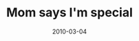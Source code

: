 ---
layout: base.njk
title : 'Mom says I&#39;m special' 
view_title : 'Mom says I&#39;m special' 
year : '2010' 
date : '2010-03-04' 
img_file : '/drawing/momsaysimspecial.png' 
html_file : 'momsaysimspecial' 
next_html : 'doyouhaveanappointment.html' 
year_order : '26' 
permalink : "title/{{html_file}}.html"
---